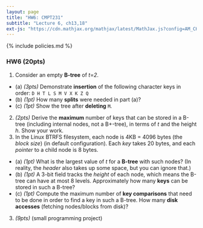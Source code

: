 ```yaml
---
layout: page
title: "HW6: CMPT231"
subtitle: "Lecture 6, ch13,18"
ext-js: "https://cdn.mathjax.org/mathjax/latest/MathJax.js?config=AM_CHTML"
---
```


{% include policies.md %}

### HW6 (20pts)

1. Consider an empty **B-tree** of *t=2*.
  + (a) *(3pts)* Demonstrate **insertion** of the following character keys
    in order: ` D H T L S M V X K Z Q `
  + (b) *(1pt)* How many **splits** were needed in part (a)?
  + (c) *(1pt)* Show the tree after **deleting** `M`.
2. *(2pts)* Derive the **maximum** number of keys that can be stored in a B-tree (including internal nodes, not a B+-tree), in terms of *t* and the height *h*.  Show your work.
3. In the Linux BTRFS filesystem, each node is 4KB = 4096 bytes (the *block size*) (in default configuration). Each *key* takes 20 bytes, and each *pointer* to a child node is 8 bytes.
  + (a) *(1pt)* What is the largest value of *t* for a **B-tree** with such nodes? (In reality, the *header* also takes up some space, but you can ignore that.)
  + (b) *(1pt)* A 3-bit field tracks the *height* of each node, which means the B-tree can have at most 8 levels. Approximately how many **keys** can be stored in such a B-tree?
  + (c) *(1pt)* Compute the maximum number of **key comparisons** that need to be done in order to find a key in such a B-tree. How many **disk accesses** (fetching nodes/blocks from disk)?
3. *(9pts)*  (small programming project)
